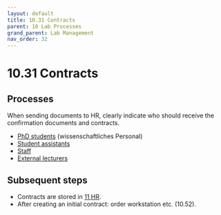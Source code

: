 ```yaml
---
layout: default
title: 10.31 Contracts
parent: 10 Lab Processes
grand_parent: Lab Management
nav_order: 32
---
```


# 10.31 Contracts

## Processes

When sending documents to HR, clearly indicate who should receive the confirmation documents and contracts.

- [PhD students](10.31.contracts_phd.html) (wissenschaftliches Personal)
- [Student assistants](10.31.contracts_sa.html)
- [Staff](10.31.contracts_staff.html)
- [External lecturers](10.31.contracts_ext_lect.html)

## Subsequent steps

- Contracts are stored in [11 HR](../11_hr.html).
- After creating an initial contract: order workstation etc. (10.52).
